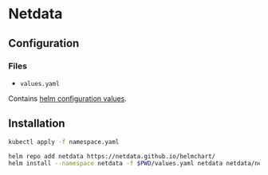 # Netdata

## Configuration

### Files

- `values.yaml`

Contains [helm configuration values](https://learn.netdata.cloud/docs/installing/kubernetes-helm-chart-reference).

## Installation

```sh
kubectl apply -f namespace.yaml
```

```sh
helm repo add netdata https://netdata.github.io/helmchart/
helm install --namespace netdata -f $PWD/values.yaml netdata netdata/netdata
```
